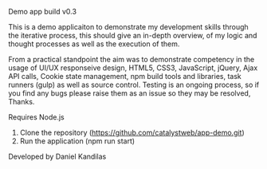 Demo app build v0.3

This is a demo applicaiton to demonstrate my development skills through the iterative process, this should give an in-depth overview, of my logic and thought processes as well as the execution of them.

From a practical standpoint the aim was to demonstrate competency in the usage of UI/UX responseive design, HTML5, CSS3, JavaScript, jQuery, Ajax API calls, Cookie state management, npm build tools and libraries, task runners (gulp) as well as source control.  Testing is an ongoing process, so if you find any bugs please raise them as an issue so they may be resolved, Thanks.

Requires Node.js
1. Clone the repository (https://github.com/catalystweb/app-demo.git)
2. Run the application (npm run start)

Developed by Daniel Kandilas
